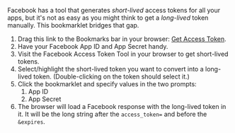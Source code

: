 Facebook has a tool that generates *short-lived* access tokens for all your apps, but it's not as easy as you might think to get a *long-lived* token manually. This bookmarklet bridges that gap.

1. Drag this link to the Bookmarks bar in your browser: <a href="javascript: access_token=encodeURIComponent(window.getSelection());if(!access_token) void(access_token=prompt('Access Token: '));void(app_id=prompt('App ID: '));void(app_secret=prompt('App Secret: '));location.href='https://graph.facebook.com/oauth/access_token?client_id='+app_id+'&client_secret='+app_secret+'&grant_type=fb_exchange_token&fb_exchange_token='+access_token;">Get Access Token</a>.
1. Have your Facebook App ID and App Secret handy.
1. Visit the Facebook Access Token Tool in your browser to get short-lived tokens.
1. Select/highlight the short-lived token you want to convert into a long-lived token. (Double-clicking on the token should select it.)
1. Click the bookmarklet and specify values in the two prompts:
    1. App ID
    1. App Secret
1. The browser will load a Facebook response with the long-lived token in it. It will be the long string after the <code>access_token=</code> and before the <code>&expires</code>.